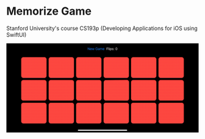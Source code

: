 # Memorize Game
Stanford University's course CS193p (Developing Applications for iOS using SwiftUI)

<img src="/Screenshots/screencast.gif" alt="" width="600">

<img src="/Screenshots/screenshot_01.gif" alt="" height="400">
<img src="/Screenshots/screenshot_01.gif" alt="" height="400">
<img src="/Screenshots/screenshot_01.gif" alt="" height="400">

